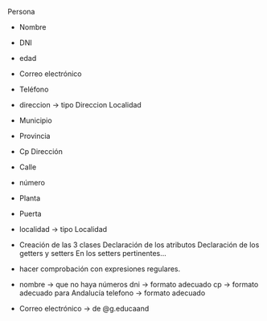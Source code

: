 Persona

- Nombre
- DNI
- edad
- Correo electrónico
- Teléfono
- direccion -> tipo Direccion Localidad
- Municipio
- Provincia
- Cp Dirección
- Calle
- número
- Planta
- Puerta
- localidad -> tipo Localidad
- Creación de las 3 clases Declaración de los atributos Declaración de los getters y setters En los setters pertinentes... 
- hacer comprobación con expresiones regulares.

- nombre -> que no haya números dni -> formato adecuado cp -> formato adecuado para Andalucía telefono -> formato adecuado
- Correo electrónico -> de @g.educaand

